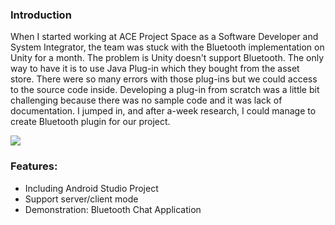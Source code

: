 ### Introduction
When I started working at ACE Project Space as a Software Developer and System Integrator, the team was stuck with the Bluetooth implementation on Unity for a month. The problem is Unity doesn't support Bluetooth. The only way to have it is to use Java Plug-in which they bought from the asset store. There were so many errors with those plug-ins but we could access to the source code inside. Developing a plug-in from scratch was a little bit challenging because there was no sample code and it was lack of documentation. I jumped in, and after a-week research, I could manage to create Bluetooth plugin for our project.

<div>
    <img src="assets/db/img/blogs/ACE_00.jpg" class="blog-image" />
</div>

### Features:
 * Including Android Studio Project
 * Support server/client mode
 * Demonstration: Bluetooth Chat Application


